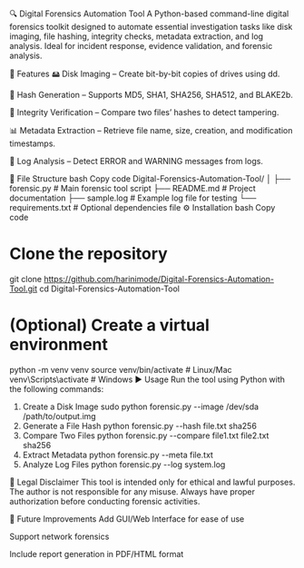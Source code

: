 🔍 Digital Forensics Automation Tool
A Python-based command-line digital forensics toolkit designed to automate essential investigation tasks like disk imaging, file hashing, integrity checks, metadata extraction, and log analysis. Ideal for incident response, evidence validation, and forensic analysis.

📌 Features
🖴 Disk Imaging – Create bit-by-bit copies of drives using dd.

🔑 Hash Generation – Supports MD5, SHA1, SHA256, SHA512, and BLAKE2b.

📂 Integrity Verification – Compare two files’ hashes to detect tampering.

📊 Metadata Extraction – Retrieve file name, size, creation, and modification timestamps.

📜 Log Analysis – Detect ERROR and WARNING messages from logs.

📂 File Structure
bash
Copy code
Digital-Forensics-Automation-Tool/
│
├── forensic.py                 # Main forensic tool script
├── README.md                   # Project documentation
├── sample.log                   # Example log file for testing
└── requirements.txt            # Optional dependencies file
⚙️ Installation
bash
Copy code
# Clone the repository
git clone https://github.com/harinimode/Digital-Forensics-Automation-Tool.git
cd Digital-Forensics-Automation-Tool

# (Optional) Create a virtual environment
python -m venv venv
source venv/bin/activate   # Linux/Mac
venv\Scripts\activate      # Windows
▶️ Usage
Run the tool using Python with the following commands:

1. Create a Disk Image
sudo python forensic.py --image /dev/sda /path/to/output.img
2. Generate a File Hash
python forensic.py --hash file.txt sha256
3. Compare Two Files
python forensic.py --compare file1.txt file2.txt sha256
4. Extract Metadata
python forensic.py --meta file.txt
5. Analyze Log Files
python forensic.py --log system.log

📜 Legal Disclaimer
This tool is intended only for ethical and lawful purposes. The author is not responsible for any misuse. Always have proper authorization before conducting forensic activities.

🚀 Future Improvements
Add GUI/Web Interface for ease of use

Support network forensics

Include report generation in PDF/HTML format

